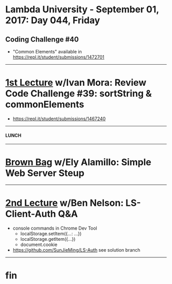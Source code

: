 # Lambda University - September 01, 2017: Day 044, Friday
## Coding Challenge #40
- "Common Elements" available in https://repl.it/student/submissions/1472701
***
# [1st Lecture](https://youtu.be/rZmvDJNrPl4) w/Ivan Mora: Review Code Challenge #39: sortString & commonElements
- https://repl.it/student/submissions/1467240

***
#### LUNCH
***
# [Brown Bag](https://youtu.be/DiClVxqZIWE) w/Ely Alamillo: Simple Web Server Steup
***
# [2nd Lecture](VIDEO_RECORDED_NOT_POSTED) w/Ben Nelson: LS-Client-Auth Q&A
- console commands in Chrome Dev Tool
  - localStorage.setItem({...: ...})
  - localStorage.getItem({...})
  - document.cookie
- https://github.com/SunJieMing/LS-Auth see solution branch

***
# fin
